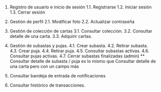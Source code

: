 1. Registro de usuario e inicio de sesión
    1.1. Registrarse
    1.2. Iniciar sesión
    1.3. Cerrar sesión

2. Gestión de perfil
    2.1. Modificar foto
    2.2. Actualizar contraseña

3. Gestión de colección de cartas
    3.1. Consultar colección.
    3.2. Consultar detalle de una carta.
    3.3. Adquirir cartas.

4. Gestión de subastas y pujas.
    4.1. Crear subasta.
    4.2. Retirar subasta.
    4.3. Crear puja.
    4.4. Retirar puja.
    4.5. Consultar subastas activas.
    4.6. Consultar pujas activas.
    4.7. Cerrar subastas finalizadas (admin)
    **  Consultar detalle de subasta / puja es lo mismo que Consultar
        detalle de una carta pero con un campo más

5. Consultar bandeja de entrada de notificaciones

6. Consultar histórico de transacciones.


